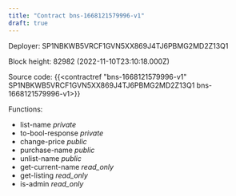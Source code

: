 ```yaml
---
title: "Contract bns-1668121579996-v1"
draft: true
---
```

Deployer: SP1NBKWB5VRCF1GVN5XX869J4TJ6PBMG2MD2Z13Q1


 



Block height: 82982 (2022-11-10T23:10:18.000Z)

Source code: {{<contractref "bns-1668121579996-v1" SP1NBKWB5VRCF1GVN5XX869J4TJ6PBMG2MD2Z13Q1 bns-1668121579996-v1>}}

Functions:

* list-name _private_
* to-bool-response _private_
* change-price _public_
* purchase-name _public_
* unlist-name _public_
* get-current-name _read_only_
* get-listing _read_only_
* is-admin _read_only_
